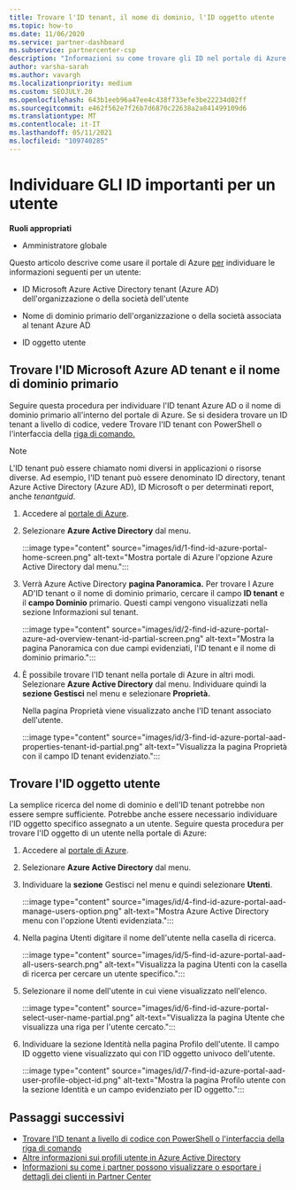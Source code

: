 ```yaml
---
title: Trovare l'ID tenant, il nome di dominio, l'ID oggetto utente
ms.topic: how-to
ms.date: 11/06/2020
ms.service: partner-dashboard
ms.subservice: partnercenter-csp
description: "Informazioni su come trovare gli ID nel portale di Azure: ID tenant, nome di dominio o ID oggetto utente specifico Azure AD'organizzazione. Alcune attività necessitano di queste informazioni."
author: varsha-sarah
ms.author: vavargh
ms.localizationpriority: medium
ms.custom: SEOJULY.20
ms.openlocfilehash: 643b1eeb96a47ee4c438f733efe3be22234d02ff
ms.sourcegitcommit: e462f562e7f26b7d6870c22638a2a841499109d6
ms.translationtype: MT
ms.contentlocale: it-IT
ms.lasthandoff: 05/11/2021
ms.locfileid: "109740285"
---
```

# <a name="locate-important-ids-for-a-user"></a>Individuare GLI ID importanti per un utente

**Ruoli appropriati**

- Amministratore globale

Questo articolo descrive come usare il portale di Azure [per](https://portal.azure.com/) individuare le informazioni seguenti per un utente:

- ID Microsoft Azure Active Directory tenant (Azure AD) dell'organizzazione o della società dell'utente

- Nome di dominio primario dell'organizzazione o della società associata al tenant Azure AD

- ID oggetto utente

## <a name="find-the-microsoft-azure-ad-tenant-id-and-primary-domain-name"></a>Trovare l'ID Microsoft Azure AD tenant e il nome di dominio primario

Seguire questa procedura per individuare l'ID tenant Azure AD o il nome di dominio primario all'interno del portale di Azure. Se si desidera trovare un ID tenant a livello di codice, vedere Trovare l'ID tenant con PowerShell o l'interfaccia della [riga di comando.](/azure/active-directory/fundamentals/active-directory-how-to-find-tenant#find-tenant-id-with-powershell)

> [!NOTE]
> L'ID tenant può essere chiamato nomi diversi in applicazioni o risorse diverse. Ad esempio, l'ID tenant può essere denominato ID directory, tenant Azure Active Directory (Azure AD), ID Microsoft o per determinati report, anche *tenantguid*.

1. Accedere al [portale di Azure](https://portal.azure.com/).

2. Selezionare **Azure Active Directory** dal menu.

   :::image type="content" source="images/id/1-find-id-azure-portal-home-screen.png" alt-text="Mostra portale di Azure l'opzione Azure Active Directory dal menu.":::

3. Verrà Azure Active Directory **pagina Panoramica.** Per trovare l Azure AD'ID tenant o il nome di dominio primario, cercare il campo **ID tenant** e il **campo Dominio** primario. Questi campi vengono visualizzati nella sezione Informazioni sul tenant.

   :::image type="content" source="images/id/2-find-id-azure-portal-azure-ad-overview-tenant-id-partial-screen.png" alt-text="Mostra la pagina Panoramica con due campi evidenziati, l'ID tenant e il nome di dominio primario.":::

4. È possibile trovare l'ID tenant nella portale di Azure in altri modi. Selezionare **Azure Active Directory** dal menu. Individuare quindi la **sezione Gestisci** nel menu e selezionare **Proprietà.**

   Nella pagina Proprietà viene visualizzato anche l'ID tenant associato dell'utente.

   :::image type="content" source="images/id/3-find-id-azure-portal-aad-properties-tenant-id-partial.png" alt-text="Visualizza la pagina Proprietà con il campo ID tenant evidenziato.":::

## <a name="find-the-user-object-id"></a>Trovare l'ID oggetto utente

La semplice ricerca del nome di dominio e dell'ID tenant potrebbe non essere sempre sufficiente. Potrebbe anche essere necessario individuare l'ID oggetto specifico assegnato a un utente. Seguire questa procedura per trovare l'ID oggetto di un utente nella portale di Azure:

1. Accedere al [portale di Azure](https://portal.azure.com/).

2. Selezionare **Azure Active Directory** dal menu.

3. Individuare la **sezione** Gestisci nel menu e quindi selezionare **Utenti**.

      :::image type="content" source="images/id/4-find-id-azure-portal-aad-manage-users-option.png" alt-text="Mostra Azure Active Directory menu con l'opzione Utenti evidenziata.":::

4. Nella pagina Utenti digitare il nome dell'utente nella casella di ricerca.

      :::image type="content" source="images/id/5-find-id-azure-portal-aad-all-users-search.png" alt-text="Visualizza la pagina Utenti con la casella di ricerca per cercare un utente specifico.":::

5. Selezionare il nome dell'utente in cui viene visualizzato nell'elenco.  

      :::image type="content" source="images/id/6-find-id-azure-portal-select-user-name-partial.png" alt-text="Visualizza la pagina Utente che visualizza una riga per l'utente cercato.":::

6. Individuare la sezione Identità nella pagina Profilo dell'utente. Il campo ID oggetto viene visualizzato qui con l'ID oggetto univoco dell'utente.

      :::image type="content" source="images/id/7-find-id-azure-portal-aad-user-profile-object-id.png" alt-text="Mostra la pagina Profilo utente con la sezione Identità e un campo evidenziato per ID oggetto.":::

## <a name="next-steps"></a>Passaggi successivi

- [Trovare l'ID tenant a livello di codice con PowerShell o l'interfaccia della riga di comando](/azure/active-directory/fundamentals/active-directory-how-to-find-tenant)
- [Altre informazioni sui profili utente in Azure Active Directory](/azure/active-directory/fundamentals/active-directory-users-profile-azure-portal)
- [Informazioni su come i partner possono visualizzare o esportare i dettagli dei clienti in Partner Center](see-your-customer-list.md)

